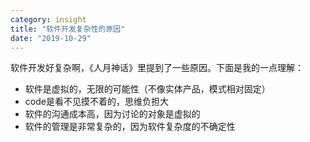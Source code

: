 ```yaml
---
category: insight
title: "软件开发复杂性的原因"
date: "2019-10-29"
---
```


软件开发好复杂啊，《人月神话》里提到了一些原因。下面是我的一点理解：

- 软件是虚拟的，无限的可能性（不像实体产品，模式相对固定）
- code是看不见摸不着的，思维负担大
- 软件的沟通成本高，因为讨论的对象是虚拟的
- 软件的管理是非常复杂的，因为软件复杂度的不确定性
